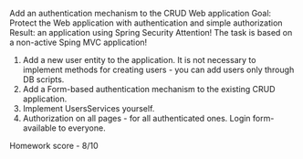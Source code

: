 Add an authentication mechanism to the CRUD Web application
Goal: Protect the Web application with authentication and simple authorization
Result: an application using Spring Security
Attention! The task is based on a non-active Sping MVC application!

1. Add a new user entity to the application. It is not necessary to implement methods for creating users - you can add users only through DB scripts.
2. Add a Form-based authentication mechanism to the existing CRUD application.
3. Implement UsersServices yourself.
4. Authorization on all pages - for all authenticated ones. Login form-available to everyone.

Homework score - 8/10